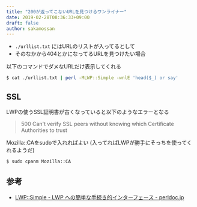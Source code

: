 ```yaml
---
title: "200が返ってこないURLを見つけるワンライナー"
date: 2019-02-28T08:36:33+09:00
draft: false
author: sakamossan
---
```


- `./urllist.txt` にはURLのリストが入ってるとして
- そのなかから404とかになってるURLを見つけたい場合

以下のコマンドでダメなURLだけ表示してくれる

```bash
$ cat ./urllist.txt | perl -MLWP::Simple -wnlE 'head($_) or say'
```


## SSL

LWPの使うSSL証明書が古くなっていると以下のようなエラーとなる

> 500 Can't verify SSL peers without knowing which Certificate Authorities to trust

Mozilla::CAをsudoで入れればよい (入ってればLWPが勝手にそっちを使ってくれるようだ)

```bash
$ sudo cpanm Mozilla::CA
```


## 参考

- [LWP::Simple - LWP への簡単な手続き的インターフェース - perldoc.jp](http://perldoc.jp/docs/modules/libwww-perl-5.813/LWP/Simple.pod)
